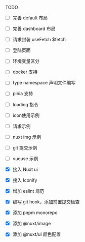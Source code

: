 TODO

- [ ] 完善 default 布局
- [ ] 完善 dashboard 布局
- [ ] 请求封装 useFetch $fetch 
- [ ] 登陆页面
- [ ] 环境变量区分
- [ ] docker 支持
- [ ] type namespace 声明文件编写
- [ ] pinia 支持
- [ ] loading 指令


- [ ] icon使用示例
- [ ] 请求示例
- [ ] nuxt img 示例
- [ ] git 提交示例
- [ ] vueuse 示例

- [x] 接入 Nuxt ui
- [x] 接入 Iconify
- [x] 增加 eslint 规范
- [x] 编写 git hook，添加前置提交检查
- [x] 添加 pnpm monorepo
- [x] 添加 @nuxt/image
- [x] 添加 @nuxt/ui 颜色配置





